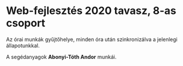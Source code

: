 # Web-fejlesztés 2020 tavasz, 8-as csoport
Az órai munkák gyűjtőhelye, minden óra után szinkronizálva a jelenlegi állapotunkkal.

A segédanyagok __Abonyi-Tóth Andor__ munkái.
